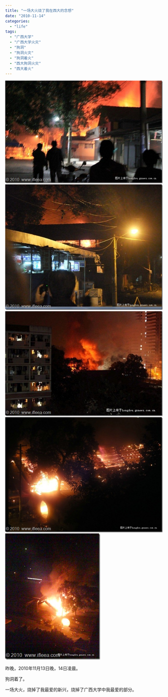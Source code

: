 ```yaml
---
title: "一场大火烧了我在西大的念想"
date: "2010-11-14"
categories: 
  - "life"
tags: 
  - "广西大学"
  - "广西大学火灾"
  - "狗洞"
  - "狗洞火灾"
  - "狗洞着火"
  - "西大狗洞火灾"
  - "西大着火"
---
```


[![1](images/1_thumb.jpg "1")](http://blog.natt.cc/wp-content/uploads/2010/11/1.jpg)[![2](images/2_thumb.jpg "2")](http://blog.natt.cc/wp-content/uploads/2010/11/2.jpg)[![3](images/3_thumb.jpg "3")](http://blog.natt.cc/wp-content/uploads/2010/11/3.jpg)[![4](images/4_thumb.jpg "4")](http://blog.natt.cc/wp-content/uploads/2010/11/4.jpg)[![5](images/5_thumb.jpg "5")](http://blog.natt.cc/wp-content/uploads/2010/11/5.jpg)

昨晚，2010年11月13日晚，14日凌晨。

狗洞着了。

一场大火，烧掉了我最爱的新兴，烧掉了广西大学中我最爱的部分。
